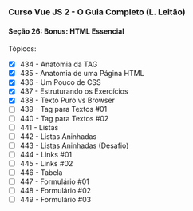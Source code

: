 ### Curso Vue JS 2 - O Guia Completo (L. Leitão)

#### Seção 26: Bonus: HTML Essencial

Tópicos:

 - [x] 434 - Anatomia da TAG
 - [x] 435 - Anatomia de uma Página HTML
 - [x] 436 - Um Pouco de CSS
 - [x] 437 - Estruturando os Exercícios
 - [x] 438 - Texto Puro vs Browser
 - [ ] 439 - Tag para Textos #01
 - [ ] 440 - Tag para Textos #02
 - [ ] 441 - Listas
 - [ ] 442 - Listas Aninhadas
 - [ ] 443 - Listas Aninhadas (Desafio)
 - [ ] 444 - Links #01
 - [ ] 445 - Links #02
 - [ ] 446 - Tabela
 - [ ] 447 - Formulário #01
 - [ ] 448 - Formulário #02
 - [ ] 449 - Formulário #03